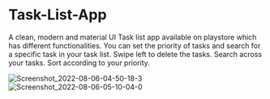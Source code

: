 # Task-List-App
A clean, modern and material UI Task list app available on playstore which has different functionalities. You can set the priority of tasks and search for a specific task in your task list.
Swipe left to delete the tasks. Search across your tasks.
Sort according to your priority.

![Screenshot_2022-08-06-04-50-18-3](https://user-images.githubusercontent.com/82753410/183224637-85713e06-024c-4711-8081-ffb006db76e4.jpg)
![Screenshot_2022-08-06-05-10-04-0](https://user-images.githubusercontent.com/82753410/183224641-440c5dd9-a164-4f50-b6d6-4aa140935195.jpg)
